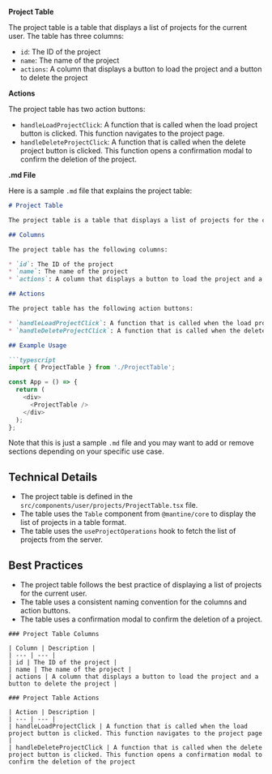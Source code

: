 



**Project Table**

The project table is a table that displays a list of projects for the current user. The table has three columns:

* `id`: The ID of the project
* `name`: The name of the project
* `actions`: A column that displays a button to load the project and a button to delete the project

**Actions**

The project table has two action buttons:

* `handleLoadProjectClick`: A function that is called when the load project button is clicked. This function navigates to the project page.
* `handleDeleteProjectClick`: A function that is called when the delete project button is clicked. This function opens a confirmation modal to confirm the deletion of the project.

**.md File**

Here is a sample `.md` file that explains the project table:
```md
# Project Table

The project table is a table that displays a list of projects for the current user.

## Columns

The project table has the following columns:

* `id`: The ID of the project
* `name`: The name of the project
* `actions`: A column that displays a button to load the project and a button to delete the project

## Actions

The project table has the following action buttons:

* `handleLoadProjectClick`: A function that is called when the load project button is clicked. This function navigates to the project page.
* `handleDeleteProjectClick`: A function that is called when the delete project button is clicked. This function opens a confirmation modal to confirm the deletion of the project.

## Example Usage

```typescript
import { ProjectTable } from './ProjectTable';

const App = () => {
  return (
    <div>
      <ProjectTable />
    </div>
  );
};
```
Note that this is just a sample `.md` file and you may want to add or remove sections depending on your specific use case.

## Technical Details

* The project table is defined in the `src/components/user/projects/ProjectTable.tsx` file.
* The table uses the `Table` component from `@mantine/core` to display the list of projects in a table format.
* The table uses the `useProjectOperations` hook to fetch the list of projects from the server.

## Best Practices

* The project table follows the best practice of displaying a list of projects for the current user.
* The table uses a consistent naming convention for the columns and action buttons.
* The table uses a confirmation modal to confirm the deletion of a project.
```
### Project Table Columns

| Column | Description |
| --- | --- |
| id | The ID of the project |
| name | The name of the project |
| actions | A column that displays a button to load the project and a button to delete the project |

### Project Table Actions

| Action | Description |
| --- | --- |
| handleLoadProjectClick | A function that is called when the load project button is clicked. This function navigates to the project page |
| handleDeleteProjectClick | A function that is called when the delete project button is clicked. This function opens a confirmation modal to confirm the deletion of the project
